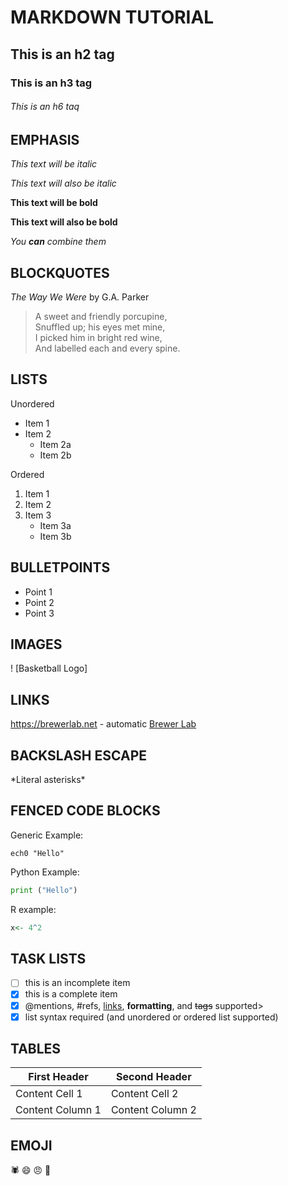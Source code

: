# MARKDOWN TUTORIAL

## This is an h2 tag

### This is an h3 tag

###### This is an h6 taq

## EMPHASIS

*This text will be italic*

_This text will also be italic_

**This text will be bold**

__This text will also be bold__

_You **can** combine them_

## BLOCKQUOTES

_The Way We Were_ by G.A. Parker

> A sweet and friendly porcupine, \
> Snuffled up; his eyes met mine, \
> I picked him in bright red wine, \
> And labelled each and every spine.

## LISTS

Unordered
* Item 1
* Item 2
	* Item 2a
	* Item 2b

Ordered
1. Item 1
2. Item 2
3. Item 3
	* Item 3a
	* Item 3b

## BULLETPOINTS

- Point 1
- Point 2
- Point 3

## IMAGES

! [Basketball Logo]

## LINKS

https://brewerlab.net - automatic
[Brewer Lab](https://brewerlab.net)

## BACKSLASH ESCAPE

\*Literal asterisks\*

## FENCED CODE BLOCKS

Generic Example:

```
ech0 "Hello"
```

Python Example:

```python
print ("Hello")
```

R example:

```r
x<- 4^2
```

## TASK LISTS

- [ ] this is an incomplete item
- [x] this is a complete item
- [x] @mentions, #refs, [links](), **formatting**, and <del>tags</del> supported>
- [x] list syntax required (and unordered or ordered list supported)

## TABLES

First Header | Second Header
------------ | -------------
Content Cell 1 | Content Cell 2
Content Column 1 | Content Column 2

## EMOJI

:spider:
:smile:
:angry:
:running:


